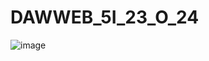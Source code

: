 # DAWWEB_5I_23_O_24
![image](https://github.com/user-attachments/assets/f85dac8a-72e0-4a99-aecb-1315d22bfaa1)

